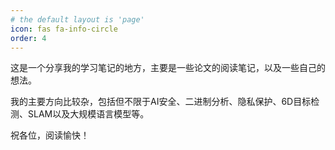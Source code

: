 ```yaml
---
# the default layout is 'page'
icon: fas fa-info-circle
order: 4
---
```


<!-- > Add Markdown syntax content to file `_tabs/about.md`{: .filepath } and it will show up on this page.
{: .prompt-tip } -->

这是一个分享我的学习笔记的地方，主要是一些论文的阅读笔记，以及一些自己的想法。

我的主要方向比较杂，包括但不限于AI安全、二进制分析、隐私保护、6D目标检测、SLAM以及大规模语言模型等。

祝各位，阅读愉快！
